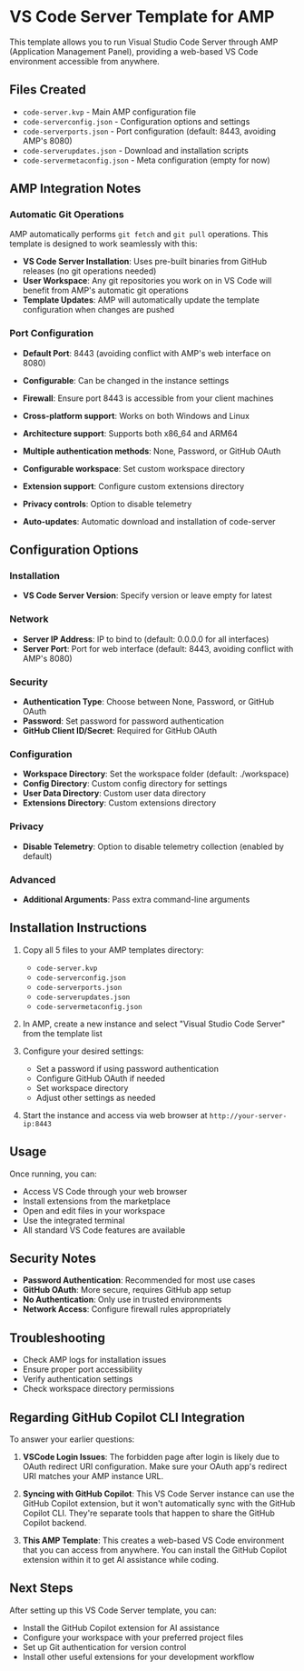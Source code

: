 # VS Code Server Template for AMP

This template allows you to run Visual Studio Code Server through AMP (Application Management Panel), providing a web-based VS Code environment accessible from anywhere.

## Files Created

- `code-server.kvp` - Main AMP configuration file
- `code-serverconfig.json` - Configuration options and settings
- `code-serverports.json` - Port configuration (default: 8443, avoiding AMP's 8080)
- `code-serverupdates.json` - Download and installation scripts
- `code-servermetaconfig.json` - Meta configuration (empty for now)

## AMP Integration Notes

### Automatic Git Operations
AMP automatically performs `git fetch` and `git pull` operations. This template is designed to work seamlessly with this:

- **VS Code Server Installation**: Uses pre-built binaries from GitHub releases (no git operations needed)
- **User Workspace**: Any git repositories you work on in VS Code will benefit from AMP's automatic git operations
- **Template Updates**: AMP will automatically update the template configuration when changes are pushed

### Port Configuration
- **Default Port**: 8443 (avoiding conflict with AMP's web interface on 8080)
- **Configurable**: Can be changed in the instance settings
- **Firewall**: Ensure port 8443 is accessible from your client machines

- **Cross-platform support**: Works on both Windows and Linux
- **Architecture support**: Supports both x86_64 and ARM64
- **Multiple authentication methods**: None, Password, or GitHub OAuth
- **Configurable workspace**: Set custom workspace directory
- **Extension support**: Configure custom extensions directory
- **Privacy controls**: Option to disable telemetry
- **Auto-updates**: Automatic download and installation of code-server

## Configuration Options

### Installation
- **VS Code Server Version**: Specify version or leave empty for latest

### Network
- **Server IP Address**: IP to bind to (default: 0.0.0.0 for all interfaces)
- **Server Port**: Port for web interface (default: 8443, avoiding conflict with AMP's 8080)

### Security
- **Authentication Type**: Choose between None, Password, or GitHub OAuth
- **Password**: Set password for password authentication
- **GitHub Client ID/Secret**: Required for GitHub OAuth

### Configuration
- **Workspace Directory**: Set the workspace folder (default: ./workspace)
- **Config Directory**: Custom config directory for settings
- **User Data Directory**: Custom user data directory
- **Extensions Directory**: Custom extensions directory

### Privacy
- **Disable Telemetry**: Option to disable telemetry collection (enabled by default)

### Advanced
- **Additional Arguments**: Pass extra command-line arguments

## Installation Instructions

1. Copy all 5 files to your AMP templates directory:
   - `code-server.kvp`
   - `code-serverconfig.json`
   - `code-serverports.json`
   - `code-serverupdates.json`
   - `code-servermetaconfig.json`

2. In AMP, create a new instance and select "Visual Studio Code Server" from the template list

3. Configure your desired settings:
   - Set a password if using password authentication
   - Configure GitHub OAuth if needed
   - Set workspace directory
   - Adjust other settings as needed

4. Start the instance and access via web browser at `http://your-server-ip:8443`

## Usage

Once running, you can:
- Access VS Code through your web browser
- Install extensions from the marketplace
- Open and edit files in your workspace
- Use the integrated terminal
- All standard VS Code features are available

## Security Notes

- **Password Authentication**: Recommended for most use cases
- **GitHub OAuth**: More secure, requires GitHub app setup
- **No Authentication**: Only use in trusted environments
- **Network Access**: Configure firewall rules appropriately

## Troubleshooting

- Check AMP logs for installation issues
- Ensure proper port accessibility
- Verify authentication settings
- Check workspace directory permissions

## Regarding GitHub Copilot CLI Integration

To answer your earlier questions:

1. **VSCode Login Issues**: The forbidden page after login is likely due to OAuth redirect URI configuration. Make sure your OAuth app's redirect URI matches your AMP instance URL.

2. **Syncing with GitHub Copilot**: This VS Code Server instance can use the GitHub Copilot extension, but it won't automatically sync with the GitHub Copilot CLI. They're separate tools that happen to share the GitHub Copilot backend.

3. **This AMP Template**: This creates a web-based VS Code environment that you can access from anywhere. You can install the GitHub Copilot extension within it to get AI assistance while coding.

## Next Steps

After setting up this VS Code Server template, you can:
- Install the GitHub Copilot extension for AI assistance
- Configure your workspace with your preferred project files
- Set up Git authentication for version control
- Install other useful extensions for your development workflow